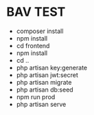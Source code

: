 # BAV TEST

- composer install
- npm install 
- cd frontend
- npm install
- cd ..
- php artisan key:generate
- php artisan jwt:secret
- php artisan migrate
- php artisan db:seed
- npm run prod
- php artisan serve
